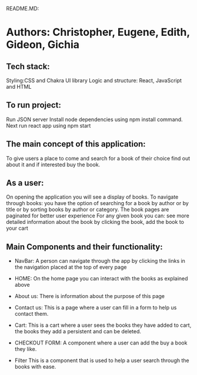 README.MD:

# Authors: Christopher, Eugene, Edith, Gideon, Gichia



## Tech stack:

Styling:CSS and Chakra UI library 
Logic and structure: React, JavaScript and HTML




## To run project:

Run JSON server 
Install node dependencies using npm install command.
Next run react app using npm start




## The main concept of this application:

To give users a place to come and search for a book of their choice find out about it and if interested buy the book.





## As a user:

On opening the application you will see a display of books.
To navigate through books: you have the option of searching for a book by author or by title or by sorting books by author or category. The book pages are paginated for better user experience 
For any given book you can: see more detailed information about the book by clicking the book, add the book to your cart








## Main Components and their functionality:
 - NavBar:
A person can navigate through the app by clicking the links in the navigation placed at the top of every page


- HOME:
On the home page you can interact with the books as explained above 

- About us:
There is information about the purpose of this page

- Contact us:
This is a page where a user can fill in a form to help us contact them. 

- Cart:
This is a cart where a user sees the books they have added to cart, the books they add a persistent and can be deleted.

- CHECKOUT FORM:
A component where a user can add the buy a book they like.

- Filter
This is a component that is used to help a user search through the books with ease.
